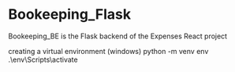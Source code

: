 # Bookeeping_Flask
Bookeeping_BE is the Flask backend of the Expenses React project


creating a virtual environment (windows)
python -m venv env
.\env\Scripts\activate